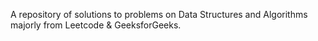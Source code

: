 A repository of solutions to problems on Data Structures and Algorithms majorly from Leetcode & GeeksforGeeks.